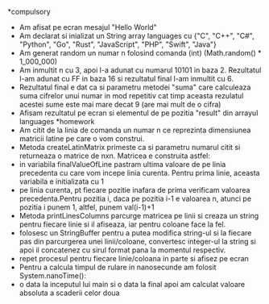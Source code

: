 *compulsory
 - Am afisat pe ecran mesajul "Hello World"
 - Am declarat si inializat un String array languages cu {"C", "C++", "C#", "Python", "Go", "Rust", "JavaScript", "PHP", "Swift", "Java"}
 - Am generat random un numar n folosind comanda (int) (Math.random() * 1_000_000)
 - Am inmultit n cu 3, apoi l-a adunat cu numarul 10101 in baza 2. Rezultatul l-am adunat cu FF in baza 16 si rezultatul final l-am inmultit cu 6.
 - Rezultatul final e dat ca si parametru metodei "suma" care calculeaza suma cifrelor unui numar in mod repetitiv cat timp aceasta rezulatul acestei sume este mai mare decat 9 (are mai mult de o cifra)
 - Afisam rezultatul pe ecran si elementul de pe pozitia "result" din arrayul languages
*homework
 - Am citit de la linia de comanda un numar n ce reprezinta dimensiunea matricii latine pe care o vom construi.
 - Metoda createLatinMatrix primeste ca si parametru numarul citit si returneaza o matrice de nxn. Matricea e construita astfel:
 -  in variabila finalValueOfLine pastram ultima valoare de pe linia precedenta cu care vom incepe linia curenta. Pentru prima linie, aceasta variabila e initializata cu 1
 -  pe linia curenta, pt fiecare pozitie inafara de prima verificam valoarea precedenta.Pentru pozitia i, daca pe pozitia i-1 e valoarea n, atunci pe pozitia i punem 1, altfel, punem val(i-1)+1
 - Metoda printLinesColumns parcurge matricea pe linii si creaza un string pentru fiecare linie si il afiseaza, iar pentru coloane face la fel. 
 -  folosesc un StringBuffer pentru a putea modifica string-ul si la fiecare pas din parcurgerea unei linii/coloane, convertesc integer-ul la string si apoi il concatenez cu sirul format pana la momentul respectiv.
 -  repet procesul pentru fiecare linie/coloana in parte si afisez pe ecran
 - Pentru a calcula timpul de rulare in nanosecunde am folosit System.nanoTime():
 -  o data la inceputul lui main si o data la final apoi am calculat valoare absoluta a scaderii celor doua 
